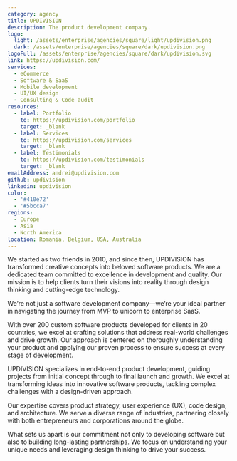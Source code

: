 ```yaml
---
category: agency
title: UPDIVISION
description: The product development company.
logo:
  light: /assets/enterprise/agencies/square/light/updivision.png
  dark: /assets/enterprise/agencies/square/dark/updivision.png
logoFull: /assets/enterprise/agencies/square/dark/updivision.svg
link: https://updivision.com/
services:
  - eCommerce
  - Software & SaaS
  - Mobile development
  - UI/UX design
  - Consulting & Code audit
resources:
  - label: Portfolio
    to: https://updivision.com/portfolio
    target: _blank
  - label: Services
    to: https://updivision.com/services
    target: _blank
  - label: Testimonials
    to: https://updivision.com/testimonials
    target: _blank
emailAddress: andrei@updivision.com
github: updivision
linkedin: updivision
color:
  - '#410e72'
  - '#5bcca7'
regions:
  - Europe
  - Asia
  - North America
location: Romania, Belgium, USA, Australia
---
```


We started as two friends in 2010, and since then, UPDIVISION has transformed creative concepts into beloved software products. We are a dedicated team committed to excellence in development and quality. Our mission is to help clients turn their visions into reality through design thinking and cutting-edge technology.

We’re not just a software development company—we’re your ideal partner in navigating the journey from MVP to unicorn to enterprise SaaS.

With over 200 custom software products developed for clients in 20 countries, we excel at crafting solutions that address real-world challenges and drive growth. Our approach is centered on thoroughly understanding your product and applying our proven process to ensure success at every stage of development.

UPDIVISION specializes in end-to-end product development, guiding projects from initial concept through to final launch and growth. We excel at transforming ideas into innovative software products, tackling complex challenges with a design-driven approach.

Our expertise covers product strategy, user experience (UX), code design, and architecture. We serve a diverse range of industries, partnering closely with both entrepreneurs and corporations around the globe.

What sets us apart is our commitment not only to developing software but also to building long-lasting partnerships. We focus on understanding your unique needs and leveraging design thinking to drive your success.
